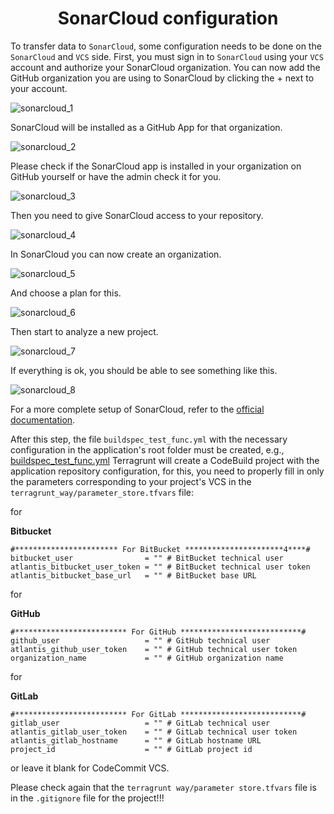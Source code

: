 <h1 align="center"> SonarCloud configuration </h1>

To transfer data to `SonarCloud`, some configuration needs to be done on the `SonarCloud` and `VCS` side. First, you must sign in to `SonarCloud` using your `VCS` account and authorize your SonarCloud organization. You can now add the GitHub organization you are using to SonarCloud by clicking the + next to your account.

![sonarcloud_1](pic/sonarcloud_1.png)

SonarCloud will be installed as a GitHub App for that organization.

![sonarcloud_2](pic/sonarcloud_2.png)

Please check if the SonarCloud app is installed in your organization on GitHub yourself or have the admin check it for you.

![sonarcloud_3](pic/sonarcloud_3.png)

Then you need to give SonarCloud access to your repository.

![sonarcloud_4](pic/sonarcloud_4.png)

In SonarCloud you can now create an organization.

![sonarcloud_5](pic/sonarcloud_5.png)

And choose a plan for this.

![sonarcloud_6](pic/sonarcloud_6.png)

Then start to analyze a new project.

![sonarcloud_7](pic/sonarcloud_7.png)

If everything is ok, you should be able to see something like this.

![sonarcloud_8](pic/sonarcloud_8.png)

For a more complete setup of SonarCloud, refer to the [official documentation](https://sonarcloud.io).

After this step, the file `buildspec_test_func.yml` with the necessary configuration in the application's root folder must be created, e.g., [buildspec_test_func.yml](template_config_files/buildspec_test.yml) 
Terragrunt will create a CodeBuild project with the application repository configuration, for this, you need to properly fill in only the parameters corresponding to your project's VCS in the `terragrunt_way/parameter_store.tfvars` file:

for

**Bitbucket**
```
#*********************** For BitBucket **********************4****#
bitbucket_user                = "" # BitBucket technical user
atlantis_bitbucket_user_token = "" # BitBucket technical user token
atlantis_bitbucket_base_url   = "" # BitBucket base URL
```

for

**GitHub**
```
#************************* For GitHub ***************************#
github_user                   = "" # GitHub technical user
atlantis_github_user_token    = "" # GitHub technical user token
organization_name             = "" # GitHub organization name
```

for

**GitLab**
```
#************************* For GitLab ***************************#
gitlab_user                   = "" # GitLab technical user
atlantis_gitlab_user_token    = "" # GitLab technical user token
atlantis_gitlab_hostname      = "" # GitLab hostname URL
project_id                    = "" # GitLab project id
```

or leave it blank for CodeCommit VCS.

Please check again that the `terragrunt way/parameter store.tfvars` file is in the `.gitignore` file for the project!!!